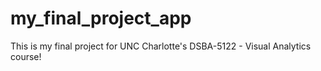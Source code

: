 # my_final_project_app
This is my final project for UNC Charlotte's DSBA-5122 - Visual Analytics course!
